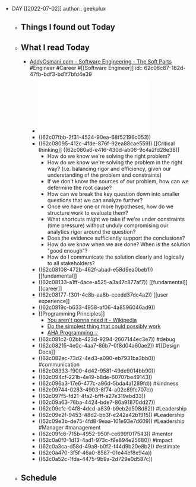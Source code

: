 - DAY [[2022-07-02]]
  author:: geekplux
	- ## Things I found out Today
	- ## What I read Today
		- [AddyOsmani.com - Software Engineering - The Soft Parts](https://addyosmani.com/blog/software-engineering-soft-parts/) #Engineer #Career #[[Software Engineer]]
		  id:: 62c06c87-182d-47fb-bdf3-bd1f7bfd4e39
			- ![AddyOsmani.com - Software Engineering - The Soft Parts.pdf](../assets/AddyOsmani.com_-_Software_Engineering_-_The_Soft_Parts_1656782760943_0.pdf)
			- ((62c07fbb-2f31-4524-90ea-68f52196c053))
			- ((62c08095-412c-4fde-876f-92ea88cae559)) [[Critical thinking]] 
			  ((62c080a6-e416-430d-ab06-9c4a2fd28e38))
				- How do we know we're solving the right problem?
				- How do we know we're solving the problem in the right way? (i.e. balancing rigor and efficiency, given our understanding of the problem and constraints)
				- If we don't know the sources of our problem, how can we determine the root cause?
				- How can we break the key question down into smaller questions that we can analyze further?
				- Once we have one or more hypotheses, how do we structure work to evaluate them?
				- What shortcuts might we take if we're under constraints (time pressure) without unduly compromising our analytics rigor around the question?
				- Does the evidence sufficiently support the conclusions?
				- How do we know when we are done? When is the solution "good enough"?
				- How do I communicate the solution clearly and logically to all stakeholders?
			- ((62c08108-472b-462f-abad-e58d9ea0beb1)) [[fundamental]]
			- ((62c08133-a1ff-4ace-a525-a3a47c877af7)) [[fundamental]] [[career]]
			- ((62c08177-f301-4c8b-aa8b-ccedd37dc4a2)) [[user experience]]
			- ((62c0819c-b633-4958-af06-4a8596046ad9))
			- [[Programming Principles]]
				- [You aren't gonna need it - Wikipedia](https://en.wikipedia.org/wiki/You_aren%27t_gonna_need_it)
				- [Do the simplest thing that could possibly work](https://ronjeffries.com/xprog/articles/practices/pracsimplest/)
				- [AHA Programming 💡](https://kentcdodds.com/blog/aha-programming)
			- ((62c081c2-02bb-423d-9294-2607144ec3e7)) #debug
			- ((62c08215-4e0c-4aa7-86b7-0f8d04a60ae2)) #[[Design Docs]]
			- ((62c082ec-73d2-4ed3-a090-eb7931ba3bb0)) #communication
			- ((62c08333-f900-4d42-9581-49de9014bb90))
			- ((62c094cf-221b-4e19-b8de-60707be49143))
			- ((62c096a3-17e6-477c-a96d-5bda4a1289fd)) #kindness
			- ((62c09744-0283-4903-8f74-a02c89fc707c))
			- ((62c097f5-fd21-4fa2-bfff-a27e319ebd33))
			- ((62c09a63-76ba-4424-bde7-86a91870dd27))
			- ((62c09cfc-04f8-4dcd-a839-b9eb2d508d82)) #Leadership
			- ((62c09e2f-9453-48d2-bb3f-e242a42b1915)) #Leadership
			- ((62c09e3b-de75-4fd8-9eaa-101e93e7d609)) #Leadership #Manager #management
			- ((62c09fc6-715b-4952-950f-ce699f017543)) #mentor
			- ((62c0a0f0-1d13-4ad1-973c-f9e894e25680)) #impact
			- ((62c0a3ca-d58d-49a8-b0f2-f44d9b20e8b2)) #estimate
			- ((62c0a470-3f5f-46a0-8587-01e44ef8e94a))
			- ((62c0a52c-1fda-4475-9b9a-2d729e0d587c))
	- ## Schedule